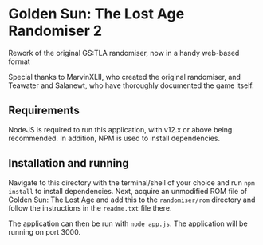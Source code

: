 # Golden Sun: The Lost Age Randomiser 2
Rework of the original GS:TLA randomiser, now in a handy web-based format

Special thanks to MarvinXLII, who created the original randomiser, and Teawater and Salanewt, who have thoroughly documented the game itself.

## Requirements
NodeJS is required to run this application, with v12.x or above being recommended. In addition, NPM is used to install dependencies.

## Installation and running
Navigate to this directory with the terminal/shell of your choice and run `npm install` to install dependencies.
Next, acquire an unmodified ROM file of Golden Sun: The Lost Age and add this to the `randomiser/rom` directory and follow the instructions in the `readme.txt` file there.

The application can then be run with `node app.js`. The application will be running on port 3000.
